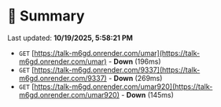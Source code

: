 # 📖 Summary
Last updated: **10/19/2025, 5:58:21 PM**

- `GET` [https://talk-m6gd.onrender.com/umar](https://talk-m6gd.onrender.com/umar) - **Down** (196ms)
- `GET` [https://talk-m6gd.onrender.com/9337](https://talk-m6gd.onrender.com/9337) - **Down** (269ms)
- `GET` [https://talk-m6gd.onrender.com/umar920](https://talk-m6gd.onrender.com/umar920) - **Down** (145ms)
